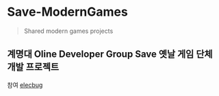 # Save-ModernGames
> Shared modern games projects

## 계명대 Oline Developer Group Save 옛날 게임 단체 개발 프로젝트

참여
[elecbug](github.com/elecbug)
